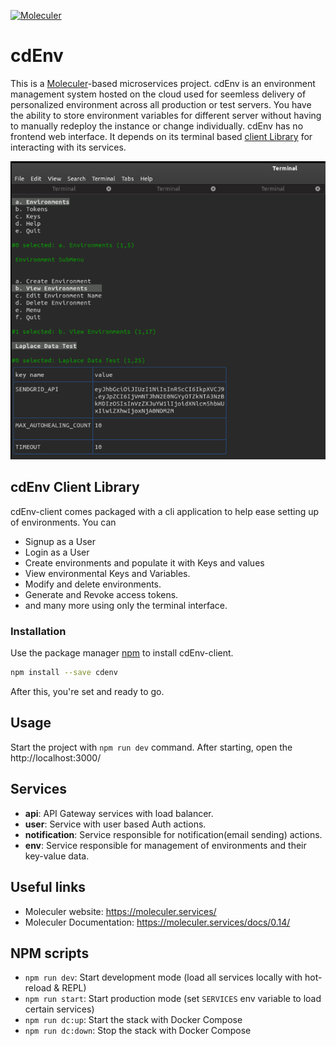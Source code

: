 [![Moleculer](https://badgen.net/badge/Powered%20by/Moleculer/0e83cd)](https://moleculer.services)

# cdEnv
This is a [Moleculer](https://moleculer.services/)-based microservices project. cdEnv is an environment management system hosted on the cloud used for seemless delivery of personalized environment across all production or test servers. 
You have the ability to store environment variables for different server without having to manually redeploy the instance or change individually. cdEnv has no frontend web interface. It depends on its terminal based [client Library](https://github.com/teezzan/cdEnv-client) for interacting with its services.



![Image](./cdenv.png)


## cdEnv Client Library
cdEnv-client comes packaged with a cli application to help ease setting up of environments. You can 
- Signup as a User
- Login as a User
- Create environments and populate it with Keys and values
- View environmental Keys and Variables.
- Modify and delete environments.
- Generate and Revoke access tokens.
- and many more using only the terminal interface.

### Installation

Use the package manager [npm](https://www.npmjs.com/get-npm) to install cdEnv-client.

```bash
npm install --save cdenv
```
After this, you're set and ready to go.



## Usage
Start the project with `npm run dev` command. 
After starting, open the http://localhost:3000/ 


## Services
- **api**: API Gateway services with load balancer.
- **user**: Service with user based Auth actions.
- **notification**: Service responsible for notification(email sending)  actions.
- **env**: Service responsible for management of environments and their key-value data.



## Useful links
* Moleculer website: https://moleculer.services/
* Moleculer Documentation: https://moleculer.services/docs/0.14/

## NPM scripts

- `npm run dev`: Start development mode (load all services locally with hot-reload & REPL)
- `npm run start`: Start production mode (set `SERVICES` env variable to load certain services)
- `npm run dc:up`: Start the stack with Docker Compose
- `npm run dc:down`: Stop the stack with Docker Compose
